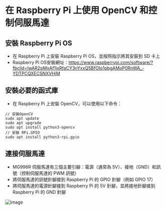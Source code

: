 # 在 Raspberry Pi 上使用 OpenCV 和控制伺服馬達
## 安裝 Raspberry Pi OS
- 在 Raspberry Pi 上安裝 Raspberry Pi OS，並按照指示將其安裝到 SD 卡上
- Raspberry Pi OS安裝網址：https://www.raspberrypi.com/software/?fbclid=IwAR2pMxAf1jxRfaCY3nYxxQ5BfOIq1pbgAMoP0RnWA_-YDTPCQXECSNXVHiM
## 安裝必要的函式庫
- 在 Raspberry Pi 上安裝 OpenCV，可以使用以下命令：
```
// 安裝OpenCV
sudo apt update
sudo apt upgrade
sudo apt install python3-opencv
// 安裝 RPi.GPIO
sudo apt install python3-rpi.gpio
```
## 連接伺服馬達
- MG996R 伺服馬達有三個主要引腳：電源（通常為 5V）、接地（GND）和訊號（控制伺服馬達的 PWM 訊號）
- 將伺服馬達的訊號針腳接到 Raspberry Pi 的 GPIO 針腳（例如 GPIO 17）
- 將伺服馬達的電源針腳接到 Raspberry Pi 的 5V 針腳，並將接地針腳接到 Raspberry Pi 的 GND 針腳

![image](face%20detection/device.jpg)

